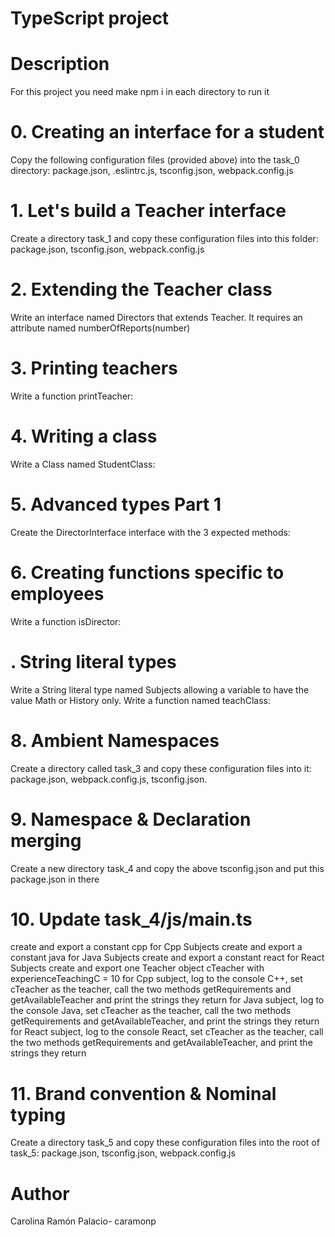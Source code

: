 # TypeScript project

# Description
For this project you need make npm i in each directory to run it 

# 0. Creating an interface for a student
Copy the following configuration files (provided above) into the task_0 directory: package.json, .eslintrc.js, tsconfig.json, webpack.config.js
# 1. Let's build a Teacher interface
Create a directory task_1 and copy these configuration files into this folder: package.json, tsconfig.json, webpack.config.js
# 2. Extending the Teacher class
Write an interface named Directors that extends Teacher. It requires an attribute named numberOfReports(number)
# 3. Printing teachers
Write a function printTeacher:
# 4. Writing a class
Write a Class named StudentClass:
# 5. Advanced types Part 1
Create the DirectorInterface interface with the 3 expected methods:
# 6. Creating functions specific to employees
Write a function isDirector:
# . String literal types
Write a String literal type named Subjects allowing a variable to have the value Math or History only. Write a function named teachClass:
# 8. Ambient Namespaces
Create a directory called task_3 and copy these configuration files into it: package.json, webpack.config.js, tsconfig.json.
# 9. Namespace & Declaration merging
Create a new directory task_4 and copy the above tsconfig.json and put this package.json in there
# 10. Update task_4/js/main.ts
create and export a constant cpp for Cpp Subjects
create and export a constant java for Java Subjects
create and export a constant react for React Subjects
create and export one Teacher object cTeacher with experienceTeachingC = 10
for Cpp subject, log to the console C++, set cTeacher as the teacher, call the two methods getRequirements and getAvailableTeacher and print the strings they return
for Java subject, log to the console Java, set cTeacher as the teacher, call the two methods getRequirements and getAvailableTeacher, and print the strings they return
for React subject, log to the console React, set cTeacher as the teacher, call the two methods getRequirements and getAvailableTeacher, and print the strings they return
# 11. Brand convention & Nominal typing
Create a directory task_5 and copy these configuration files into the root of task_5: package.json, tsconfig.json, webpack.config.js
# Author
Carolina Ramón Palacio- caramonp